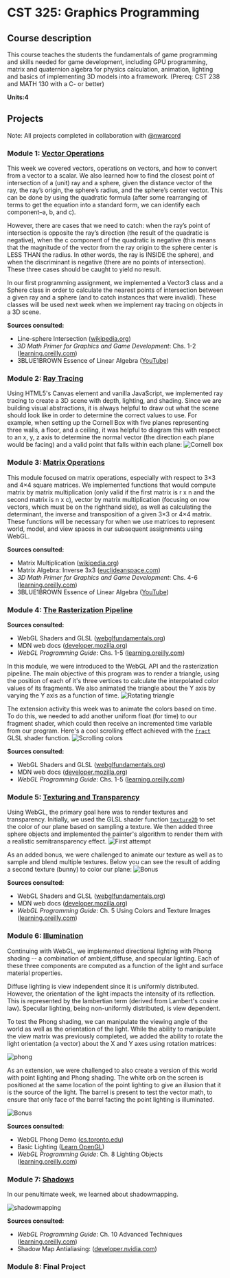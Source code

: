 # CST 325: Graphics Programming
## Course description
This course teaches the students the fundamentals of game programming and skills needed for game development, including GPU programming, matrix and quaternion algebra for physics calculation, animation, lighting and basics of implementing 3D models into a framework. (Prereq: CST 238 and MATH 130 with a C- or better)

**Units:4**

## Projects
Note: All projects completed in collaboration with [@nwarcord](https://github.com/nwarcord/)

### Module 1: [Vector Operations](https://github.com/kazemicode/CST-325/tree/master/Module%201)

This week we covered vectors, operations on vectors, and how to convert from a vector to a scalar. We also learned how to find the closest point of intersection of a (unit) ray and a sphere, given the distance vector of the ray, the ray’s origin, the sphere’s radius, and the sphere’s center vector. This can be done by using the quadratic formula (after some rearranging of terms to get the equation into a standard form, we can identify each component–a, b, and c).

However, there are cases that we need to catch: when the ray’s point of intersection is opposite the ray’s direction (the result of the quadratic is negative), when the c component of the quadratic is negative (this means that the magnitude of the vector from the ray origin to the sphere center is LESS THAN the radius. In other words, the ray is INSIDE the sphere), and when the discriminant is negative (there are no points of intersection). These three cases should be caught to yield no result.

In our first programming assignment, we implemented a Vector3 class and a Sphere class in order to calculate the nearest points of intersection between a given ray and a sphere (and to catch instances that were invalid). These classes will be used next week when we implement ray tracing on objects in a 3D scene.

**Sources consulted:**
* Line-sphere Intersection ([wikipedia.org](https://en.wikipedia.org/wiki/Line–sphere_intersection))
* *3D Math Primer for Graphics and Game Development*: Chs.  1-2 ([learning.oreilly.com](https://learning.oreilly.com/library/view/3d-math-primer/9781439869819/K13210_C004.xhtml)) 
* 3BLUE1BROWN Essence of Linear Algebra ([YouTube](https://www.youtube.com/playlist?list=PLZHQObOWTQDPD3MizzM2xVFitgF8hE_ab))

### Module 2: [Ray Tracing](https://github.com/kazemicode/CST-325/tree/master/Module%202)

Using HTML5's Canvas element and vanilla JavaScript, we implemented ray tracing to create a 3D scene with depth, lighting, and shading. Since we are building visual abstractions, it is always helpful to draw out what the scene should look like in order to determine the correct values to use. For example, when setting up the Cornell Box with five planes representing three walls, a floor, and a ceiling, it was helpful to diagram this with respect to an x, y, z axis to determine the normal vector (the direction each plane would be facing) and a valid point that falls within each plane:
![Cornell box](img/mod2.gif)

### Module 3: [Matrix Operations](https://github.com/kazemicode/CST-325/tree/master/Module%203/Matrix-Files)

This module focused on matrix operations, especially with respect to 3×3 and 4×4 square matrices. We implemented functions that would compute matrix by matrix multiplication (only valid if the first matrix is r x n and the second matrix is n x c), vector by matrix multiplication (focusing on row vectors, which must be on the righthand side), as well as calculating the determinant, the inverse and transposition of a given 3×3 or 4×4 matrix. These functions will be necessary for when we use matrices to represent world, model, and view spaces in our subsequent assignments using WebGL.

**Sources consulted:**
* Matrix Multiplication ([wikipedia.org](https://en.wikipedia.org/wiki/Matrix_multiplication#Notation))
* Matrix Algebra: Inverse 3x3 ([euclideanspace.com](http://www.euclideanspace.com/maths/algebra/matrix/functions/inverse/threeD/))
* *3D Math Primer for Graphics and Game Development*: Chs. 4-6 ([learning.oreilly.com](https://learning.oreilly.com/library/view/3d-math-primer/9781439869819/K13210_C004.xhtml)) 
* 3BLUE1BROWN Essence of Linear Algebra ([YouTube](https://www.youtube.com/playlist?list=PLZHQObOWTQDPD3MizzM2xVFitgF8hE_ab))

### Module 4: [The Rasterization Pipeline](https://github.com/kazemicode/CST-325/tree/master/Module%204/Intro-to-WebGL)

**Sources consulted:**
* WebGL Shaders and GLSL ([webglfundamentals.org](https://webglfundamentals.org/webgl/lessons/webgl-shaders-and-glsl.html))
* MDN web docs ([developer.mozilla.org](https://developer.mozilla.org/en-US/docs/Web/API/WebGLRenderingContext/texParameter))
* *WebGL Programming Guide*: Chs. 1-5 ([learning.oreilly.com](https://learning.oreilly.com/library/view/webgl-programming-guide/9780133364903/ch05.html)) 

In this module, we were introduced to the WebGL API and the rasterization pipeline. The main objective of this program was to render a triangle, using the position of each of it's three vertices to calculate the interpolated color values of its fragments. We also animated the triangle about the Y axis by varying the Y axis as a function of time.
![Rotating triangle](img/mod4-1.gif)

The extension activity this week was to animate the colors based on time. To do this, we needed to add another uniform float (for time) to our fragment shader, which could then receive an incremented time variable from our program. Here's a cool scrolling effect achieved with the [`fract`](https://www.khronos.org/registry/OpenGL-Refpages/gl4/html/fract.xhtml) GLSL shader function.
![Scrolling colors](img/mod4-2.gif)

**Sources consulted:**
* WebGL Shaders and GLSL ([webglfundamentals.org](https://webglfundamentals.org/webgl/lessons/webgl-shaders-and-glsl.html))
* MDN web docs ([developer.mozilla.org](https://developer.mozilla.org/en-US/docs/Web/API/WebGLRenderingContext/texParameter))
* *WebGL Programming Guide*: Chs. 1-5 ([learning.oreilly.com](https://learning.oreilly.com/library/view/webgl-programming-guide/9780133364903/ch05.html)) 

### Module 5: [Texturing and Transparency](https://github.com/kazemicode/CST-325/tree/master/Module%205)

Using WebGL, the primary goal here was to render textures and transparency. Initially, we used the GLSL shader function [`texture2D`](https://thebookofshaders.com/glossary/?search=texture2D) to set the color of our plane based on sampling a texture. We then added three sphere objects and implemented the painter's algorithm to render them with a realistic semitransparency effect.
![First attempt](img/mod5-1.gif)

As an added bonus, we were challenged to animate our texture as well as to sample and blend multiple textures. Below you can see the result of adding a second texture (bunny) to color our plane:
![Bonus](img/mod5-2.gif)

**Sources consulted:**
* WebGL Shaders and GLSL ([webglfundamentals.org](https://webglfundamentals.org/webgl/lessons/webgl-shaders-and-glsl.html))
* MDN web docs ([developer.mozilla.org](https://developer.mozilla.org/en-US/docs/Web/API/WebGLRenderingContext/texParameter))
* *WebGL Programming Guide*: Ch. 5 Using Colors and Texture Images ([learning.oreilly.com](https://learning.oreilly.com/library/view/webgl-programming-guide/9780133364903/ch05.html)) 

### Module 6: [Illumination](https://github.com/kazemicode/CST-325/tree/master/Module%206/Phong%20Assignment%20Start)

Continuing with WebGL, we implemented directional lighting with Phong shading -- a combination of ambient,diffuse, and specular lighting. Each of these three components are computed as a function of the light and surface material properties. 

Diffuse lighting is view independent since it is uniformly distributed. However, the orientation of the light impacts the intensity of its reflection. This is represented by the lambertian term (derived from Lambert's cosine law). Specular lighting, being non-uniformly distributed, is view dependent.

To test the Phong shading, we can manipulate the viewing angle of the world as well as the orientation of the light. While the ability to manipulate the view matrix was previously completed, we added the ability to rotate the light orientation (a vector) about the X and Y axes using rotation matrices:

![phong](img/mod6-1.gif)

As an extension, we were challenged to also create a version of this world with point lighting and Phong shading. The white orb on the screen is positioned at the same location of the point lighting to give an illusion that it is the source of the light. The barrel is present to test the vector math, to ensure that only face of the barrel facting the point lighting is illuminated.

![Bonus](img/mod6-2.gif)

**Sources consulted:**
* WebGL Phong Demo ([cs.toronto.edu](http://www.cs.toronto.edu/~jacobson/phong-demo/))
* Basic Lighting ([Learn OpenGL](https://learnopengl.com/Lighting/Basic-Lighting))
* *WebGL Programming Guide*: Ch. 8 Lighting Objects ([learning.oreilly.com](https://learning.oreilly.com/library/view/webgl-programming-guide/9780133364903/ch08.html)) 

### Module 7: [Shadows](https://github.com/kazemicode/CST-325/tree/master/Module%207/shadow-mapping)
In our penultimate week, we learned about shadowmapping. 



![shadowmapping](img/mod7-1.gif)

**Sources consulted:**
* *WebGL Programming Guide*: Ch. 10 Advanced Techniques ([learning.oreilly.com](https://learning.oreilly.com/library/view/webgl-programming-guide/9780133364903/ch10.html)) 
* Shadow Map Antialiasing: ([developer.nvidia.com](https://developer.nvidia.com/gpugems/GPUGems/gpugems_ch11.html)) 


### Module 8: Final Project






